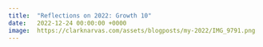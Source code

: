 ```yaml
---
title:  "Reflections on 2022: Growth 10"
date:   2022-12-24 00:00:00 +0000
image:  https://clarknarvas.com/assets/blogposts/my-2022/IMG_9791.png
---
```

